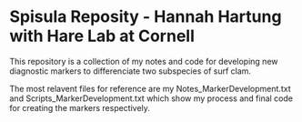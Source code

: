 Spisula Reposity - Hannah Hartung with Hare Lab at Cornell
================

This repository is a collection of my notes and code for developing new
diagnostic markers to differenciate two subspecies of surf clam.

The most relavent files for reference are my
Notes\_MarkerDevelopment.txt and Scripts\_MarkerDevelopment.txt which
show my process and final code for creating the markers respectively.

